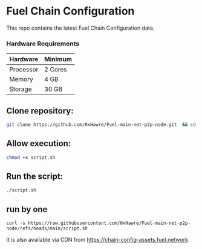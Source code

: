 # Fuel Chain Configuration

This repo contains the latest Fuel Chain Configuration data.


### Hardware Requirements

| Hardware   | Minimum   |
|------------|-----------|
| Processor  | 2 Cores   |
| Memory     | 4 GB      |
| Storage    | 30 GB     |



## Clone  repository:
```sh
git clone https://github.com/0xHawre/Fuel-main-net-p2p-node.git  && cd Fuel-main-net-p2p-node.git
```

## Allow execution:
```sh
chmod +x script.sh 
```

## Run the script:
```sh
./script.sh
```

## run by one 
```
curl -s https://raw.githubusercontent.com/0xHawre/Fuel-main-net-p2p-node/refs/heads/main/script.sh
```
It is also available via CDN from https://chain-config-assets.fuel.network.
